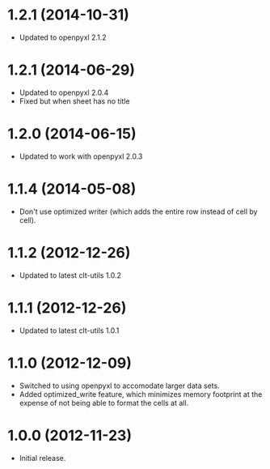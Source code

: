 1.2.1 (2014-10-31)
==================
* Updated to openpyxl 2.1.2

1.2.1 (2014-06-29)
==================
* Updated to openpyxl 2.0.4
* Fixed but when sheet has no title

1.2.0 (2014-06-15)
==================
* Updated to work with openpyxl 2.0.3

1.1.4 (2014-05-08)
==================
* Don't use optimized writer (which adds the entire row instead of cell by
  cell).

1.1.2 (2012-12-26)
==================
* Updated to latest clt-utils 1.0.2

1.1.1 (2012-12-26)
==================
* Updated to latest clt-utils 1.0.1

1.1.0 (2012-12-09)
==================
* Switched to using openpyxl to accomodate larger data sets.
* Added optimized_write feature, which minimizes memory footprint at the
  expense of not being able to format the cells at all.

1.0.0 (2012-11-23)
==================
* Initial release.
